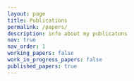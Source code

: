 ```yaml
---
layout: page
title: Publications
permalink: /papers/
description: info about my publicatons
nav: true
nav_order: 1
working_papers: false 
work_in_progress_papers: false
published_papers: true
---
```




